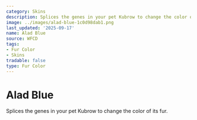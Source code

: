 ```yaml
---
category: Skins
description: Splices the genes in your pet Kubrow to change the color of its fur.
image: ../images/alad-blue-1c0d98dab1.png
last_updated: '2025-09-17'
name: Alad Blue
source: WFCD
tags:
- Fur Color
- Skins
tradable: false
type: Fur Color
---
```


# Alad Blue

Splices the genes in your pet Kubrow to change the color of its fur.

